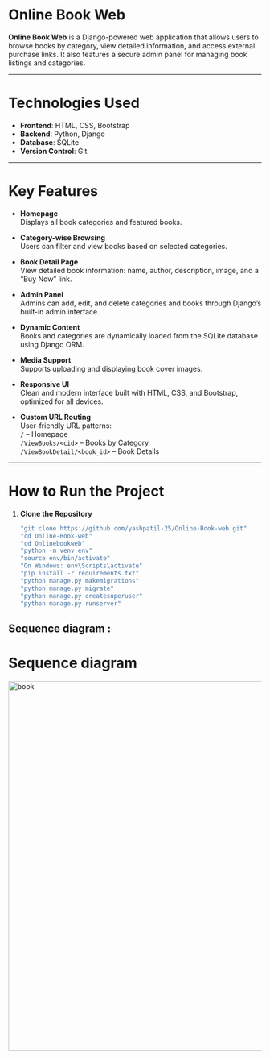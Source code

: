 # Online Book Web

**Online Book Web** is a Django-powered web application that allows users to browse books by category, view detailed information, and access external purchase links. It also features a secure admin panel for managing book listings and categories.

---

# Technologies Used

- **Frontend**: HTML, CSS, Bootstrap  
- **Backend**: Python, Django  
- **Database**: SQLite  
- **Version Control**: Git

---

# Key Features

- **Homepage**  
  Displays all book categories and featured books.

- **Category-wise Browsing**  
  Users can filter and view books based on selected categories.

- **Book Detail Page**  
  View detailed book information: name, author, description, image, and a “Buy Now” link.

- **Admin Panel**  
  Admins can add, edit, and delete categories and books through Django’s built-in admin interface.

- **Dynamic Content**  
  Books and categories are dynamically loaded from the SQLite database using Django ORM.

- **Media Support**  
  Supports uploading and displaying book cover images.

- **Responsive UI**  
  Clean and modern interface built with HTML, CSS, and Bootstrap, optimized for all devices.

- **Custom URL Routing**  
  User-friendly URL patterns:  
  `/` – Homepage  
  `/ViewBooks/<cid>` – Books by Category  
  `/ViewBookDetail/<book_id>` – Book Details

---

#  How to Run the Project

1. **Clone the Repository**
   ```bash
   "git clone https://github.com/yashpatil-25/Online-Book-web.git"
   "cd Online-Book-web"
   "cd Onlinebookweb"
   "python -m venv env"
   "source env/bin/activate"  
   "On Windows: env\Scripts\activate"
   "pip install -r requirements.txt"
   "python manage.py makemigrations"
   "python manage.py migrate"
   "python manage.py createsuperuser"
   "python manage.py runserver"

## Sequence diagram : 
# Sequence diagram
<img width="569" height="734" alt="book" src="https://github.com/user-attachments/assets/a2fdbff8-38c2-40b8-a57b-71a625dd9bea" />



